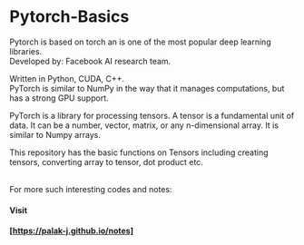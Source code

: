 # Pytorch-Basics

Pytorch is based on torch an is one of the most popular deep learning libraries. <br/>
Developed by: Facebook AI research team. <br/>

Written in Python, CUDA, C++. <br/>
PyTorch is similar to NumPy in the way that it manages computations, but has a strong GPU support. <br/>

PyTorch is a library for processing tensors. A tensor is a fundamental unit of data. It can be a number, vector, matrix, or any n-dimensional array. It is similar to Numpy arrays. <br/>

This repository has the basic functions on Tensors including creating tensors, converting array to tensor, dot product  etc.
<br/>
<br/>


For more such interesting codes and notes:
#### Visit
#### [https://palak-j.github.io/notes]

